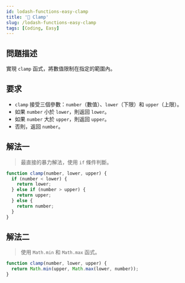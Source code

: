 ```yaml
---
id: lodash-functions-easy-clamp
title: '📄 Clamp'
slug: /lodash-functions-easy-clamp
tags: [Coding, Easy]
---
```


## 問題描述

實現 `clamp` 函式，將數值限制在指定的範圍內。

## 要求

- `clamp` 接受三個參數：`number`（數值）、`lower`（下限）和 `upper`（上限）。
- 如果 `number` 小於 `lower`，則返回 `lower`。
- 如果 `number` 大於 `upper`，則返回 `upper`。
- 否則，返回 `number`。

## 解法一

> 最直接的暴力解法，使用 `if` 條件判斷。

```javascript
function clamp(number, lower, upper) {
  if (number < lower) {
    return lower;
  } else if (number > upper) {
    return upper;
  } else {
    return number;
  }
}
```

## 解法二

> 使用 `Math.min` 和 `Math.max` 函式。

```javascript
function clamp(number, lower, upper) {
  return Math.min(upper, Math.max(lower, number));
}
```
